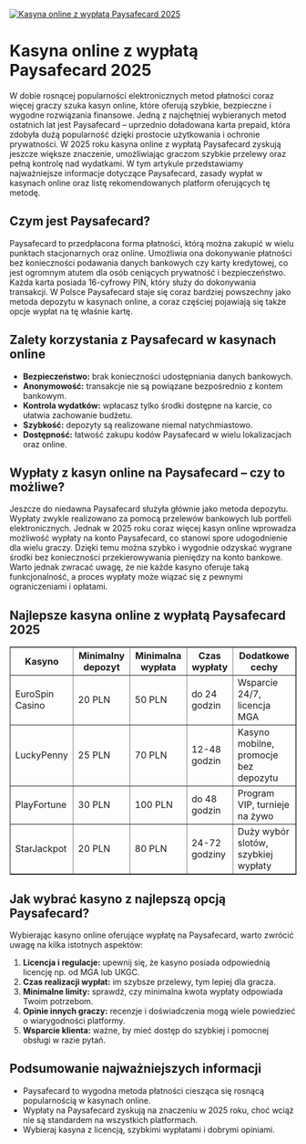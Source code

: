 [![Kasyna online z wypłatą Paysafecard 2025](https://123-caf.pages.dev/gitsignup.png)](https://vrmoo.ru/Bt82HjjY)

<h1>Kasyna online z wypłatą Paysafecard 2025</h1> <p>W dobie rosnącej popularności elektronicznych metod płatności coraz więcej graczy szuka kasyn online, które oferują szybkie, bezpieczne i wygodne rozwiązania finansowe. Jedną z najchętniej wybieranych metod ostatnich lat jest Paysafecard – uprzednio doładowana karta prepaid, która zdobyła dużą popularność dzięki prostocie użytkowania i ochronie prywatności. W 2025 roku kasyna online z wypłatą Paysafecard zyskują jeszcze większe znaczenie, umożliwiając graczom szybkie przelewy oraz pełną kontrolę nad wydatkami. W tym artykule przedstawiamy najważniejsze informacje dotyczące Paysafecard, zasady wypłat w kasynach online oraz listę rekomendowanych platform oferujących tę metodę.</p>  <h2>Czym jest Paysafecard?</h2> <p>Paysafecard to przedpłacona forma płatności, którą można zakupić w wielu punktach stacjonarnych oraz online. Umożliwia ona dokonywanie płatności bez konieczności podawania danych bankowych czy karty kredytowej, co jest ogromnym atutem dla osób ceniących prywatność i bezpieczeństwo. Każda karta posiada 16-cyfrowy PIN, który służy do dokonywania transakcji. W Polsce Paysafecard staje się coraz bardziej powszechny jako metoda depozytu w kasynach online, a coraz częściej pojawiają się także opcje wypłat na tę właśnie kartę.</p>  <h2>Zalety korzystania z Paysafecard w kasynach online</h2> <ul>   <li><strong>Bezpieczeństwo:</strong> brak konieczności udostępniania danych bankowych.</li>   <li><strong>Anonymowość:</strong> transakcje nie są powiązane bezpośrednio z kontem bankowym.</li>   <li><strong>Kontrola wydatków:</strong> wpłacasz tylko środki dostępne na karcie, co ułatwia zachowanie budżetu.</li>   <li><strong>Szybkość:</strong> depozyty są realizowane niemal natychmiastowo.</li>   <li><strong>Dostępność:</strong> łatwość zakupu kodów Paysafecard w wielu lokalizacjach oraz online.</li> </ul>  <h2>Wypłaty z kasyn online na Paysafecard – czy to możliwe?</h2> <p>Jeszcze do niedawna Paysafecard służyła głównie jako metoda depozytu. Wypłaty zwykle realizowano za pomocą przelewów bankowych lub portfeli elektronicznych. Jednak w 2025 roku coraz więcej kasyn online wprowadza możliwość wypłaty na konto Paysafecard, co stanowi spore udogodnienie dla wielu graczy. Dzięki temu można szybko i wygodnie odzyskać wygrane środki bez konieczności przekierowywania pieniędzy na konto bankowe. Warto jednak zwracać uwagę, że nie każde kasyno oferuje taką funkcjonalność, a proces wypłaty może wiązać się z pewnymi ograniczeniami i opłatami.</p>  <h2>Najlepsze kasyna online z wypłatą Paysafecard 2025</h2> <table border="1" cellpadding="8" cellspacing="0" style="border-collapse:collapse; width:100%;">   <thead>     <tr>       <th>Kasyno</th>       <th>Minimalny depozyt</th>       <th>Minimalna wypłata</th>       <th>Czas wypłaty</th>       <th>Dodatkowe cechy</th>     </tr>   </thead>   <tbody>     <tr>       <td>EuroSpin Casino</td>       <td>20 PLN</td>       <td>50 PLN</td>       <td>do 24 godzin</td>       <td>Wsparcie 24/7, licencja MGA</td>     </tr>     <tr>       <td>LuckyPenny</td>       <td>25 PLN</td>       <td>70 PLN</td>       <td>12-48 godzin</td>       <td>Kasyno mobilne, promocje bez depozytu</td>     </tr>     <tr>       <td>PlayFortune</td>       <td>30 PLN</td>       <td>100 PLN</td>       <td>do 48 godzin</td>       <td>Program VIP, turnieje na żywo</td>     </tr>     <tr>       <td>StarJackpot</td>       <td>20 PLN</td>       <td>80 PLN</td>       <td>24-72 godziny</td>       <td>Duży wybór slotów, szybkiej wypłaty</td>     </tr>   </tbody> </table>  <h2>Jak wybrać kasyno z najlepszą opcją Paysafecard?</h2> <p>Wybierając kasyno online oferujące wypłatę na Paysafecard, warto zwrócić uwagę na kilka istotnych aspektów:</p> <ol>   <li><strong>Licencja i regulacje:</strong> upewnij się, że kasyno posiada odpowiednią licencję np. od MGA lub UKGC.</li>   <li><strong>Czas realizacji wypłat:</strong> im szybsze przelewy, tym lepiej dla gracza.</li>   <li><strong>Minimalne limity:</strong> sprawdź, czy minimalna kwota wypłaty odpowiada Twoim potrzebom.</li>   <li><strong>Opinie innych graczy:</strong> recenzje i doświadczenia mogą wiele powiedzieć o wiarygodności platformy.</li>   <li><strong>Wsparcie klienta:</strong> ważne, by mieć dostęp do szybkiej i pomocnej obsługi w razie pytań.</li> </ol>  <h2>Podsumowanie najważniejszych informacji</h2> <ul>   <li>Paysafecard to wygodna metoda płatności ciesząca się rosnącą popularnością w kasynach online.</li>   <li>Wypłaty na Paysafecard zyskują na znaczeniu w 2025 roku, choć wciąż nie są standardem na wszystkich platformach.</li>   <li>Wybieraj kasyna z licencją, szybkimi wypłatami i dobrymi opiniami.</li> </ul>